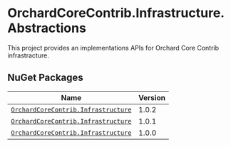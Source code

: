 # OrchardCoreContrib.Infrastructure.Abstractions

This project provides an implementations APIs for Orchard Core Contrib infrastracture.

## NuGet Packages

| Name                                                                                                                | Version     |
|---------------------------------------------------------------------------------------------------------------------|-------------|
| [`OrchardCoreContrib.Infrastructure`](https://www.nuget.org/packages/OrchardCoreContrib.Infrastructure/1.0.2)       | 1.0.2       | 
| [`OrchardCoreContrib.Infrastructure`](https://www.nuget.org/packages/OrchardCoreContrib.Infrastructure/1.0.1)       | 1.0.1       | 
| [`OrchardCoreContrib.Infrastructure`](https://www.nuget.org/packages/OrchardCoreContrib.Infrastructure/1.0.0)       | 1.0.0       | 
